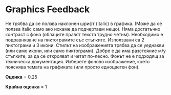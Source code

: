 # Graphics Feedback #
Не трябва да се ползва наклонен шрифт (Italic) в графика. (Може да се ползва italic само ако искаме да подчертаем нещо).
Няма достатъчно контраст с фона (облаците правят текста трудно четим).
Необходимо е подравняване на пиктограмите със стъпките.
Използвани са 2 пиктограми и 3 икони. Стилът на изображенията трябва да се уеднакви (или само икони, или само пиктограми).
Добре е да има разстояние м/у стъпките, за да се открояват и четат по-лесно.
Фонът не е подходящ за техническа документация. Изберете фоново изображение, което пояснява темата на графиката (или просто едноцветен фон).

**Оценка** = 0.25

**Крайна оценка** = 1
